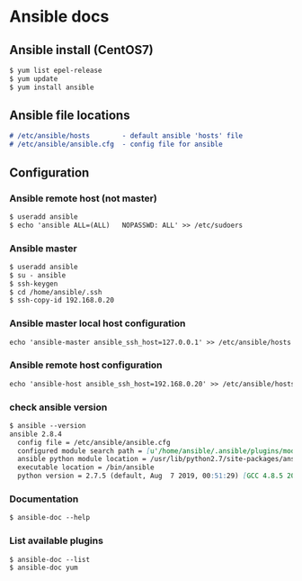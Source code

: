 # Ansible docs

## Ansible install (CentOS7)
```markdown
$ yum list epel-release
$ yum update
$ yum install ansible
```

## Ansible file locations
```markdown
# /etc/ansible/hosts 		- default ansible 'hosts' file
# /etc/ansible/ansible.cfg 	- config file for ansible
```

## Configuration
### Ansible remote host (not master) ### 
```markdown
$ useradd ansible
$ echo 'ansible	ALL=(ALL)	NOPASSWD: ALL' >> /etc/sudoers
```

### Ansible master ###
```markdown
$ useradd ansible
$ su - ansible
$ ssh-keygen
$ cd /home/ansible/.ssh
$ ssh-copy-id 192.168.0.20
```

### Ansible master local host configuration
```markdown
echo 'ansible-master ansible_ssh_host=127.0.0.1' >> /etc/ansible/hosts
```

### Ansible remote host configuration
```markdown
echo 'ansible-host ansible_ssh_host=192.168.0.20' >> /etc/ansible/hosts
```

### check ansible version
```markdown
$ ansible --version
ansible 2.8.4
  config file = /etc/ansible/ansible.cfg
  configured module search path = [u'/home/ansible/.ansible/plugins/modules', u'/usr/share/ansible/plugins/modules']
  ansible python module location = /usr/lib/python2.7/site-packages/ansible
  executable location = /bin/ansible
  python version = 2.7.5 (default, Aug  7 2019, 00:51:29) [GCC 4.8.5 20150623 (Red Hat 4.8.5-39)]
```

### Documentation
```markdown
$ ansible-doc --help
```

### List available plugins
```markdown
$ ansible-doc --list
$ ansible-doc yum
```
